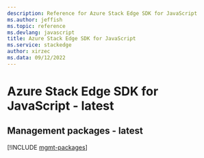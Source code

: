 ```yaml
---
description: Reference for Azure Stack Edge SDK for JavaScript
ms.author: jeffish
ms.topic: reference
ms.devlang: javascript
title: Azure Stack Edge SDK for JavaScript
ms.service: stackedge
author: xirzec
ms.data: 09/12/2022
---
```

# Azure Stack Edge SDK for JavaScript - latest

## Management packages - latest
[!INCLUDE [mgmt-packages](stack-edge-mgmt-index.md)]